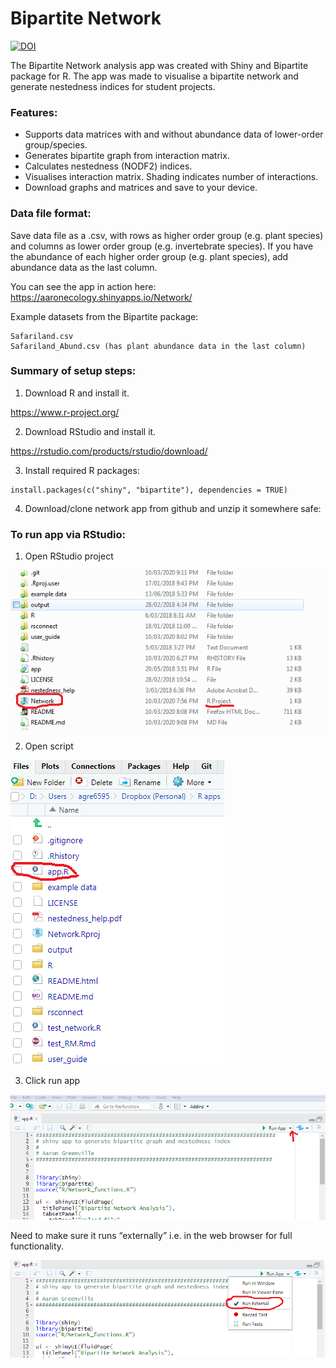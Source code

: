 # Bipartite Network  
[![DOI](https://zenodo.org/badge/DOI/10.5281/zenodo.1205201.svg)](https://doi.org/10.5281/zenodo.1205201)

The Bipartite Network analysis app was created with Shiny and Bipartite package for R. The app was made to visualise a bipartite network  and generate nestedness indices for student projects.

### Features:
- Supports data matrices with and without abundance data of lower-order group/species.
- Generates bipartite graph from interaction matrix.
- Calculates nestedness (NODF2) indices.
- Visualises interaction matrix. Shading indicates number of interactions.
- Download graphs and matrices and save to your device.

### Data file format:

Save data file as a .csv, with rows as higher order group (e.g. plant species) and columns as lower order group (e.g. invertebrate species). If you have the abundance of each higher order group (e.g. plant species), add abundance data as the last column.

You can see the app in action here: https://aaronecology.shinyapps.io/Network/  
  
Example datasets from the Bipartite package:

```
Safariland.csv  
Safariland_Abund.csv (has plant abundance data in the last column)  
```

### Summary of setup steps:

1.	Download R and install it.  

https://www.r-project.org/

2.	Download RStudio and install it.  

https://rstudio.com/products/rstudio/download/

3.	Install required R packages:

``` 
install.packages(c("shiny", "bipartite"), dependencies = TRUE) 
```

4.	Download/clone network app from github and unzip it somewhere safe:

### To run app via RStudio: 

1.	Open RStudio project 

![Check](user_guide/network.PNG?raw=true) 


2.	Open script  

![Check](user_guide/app.PNG?raw=true) 

3.	Click run app 

![Click on arrow](user_guide/run-app-menu.PNG?raw=TRUE)

Need to make sure it runs “externally” i.e. in the web browser for full functionality.

![Check](user_guide/run-app-menu2.PNG?raw=true) 




